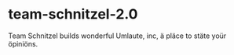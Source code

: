 team-schnitzel-2.0
==================
Team Schnitzel builds wonderful Umlaute, inc, 
ä pläce to stäte yoür öpiniöns.
